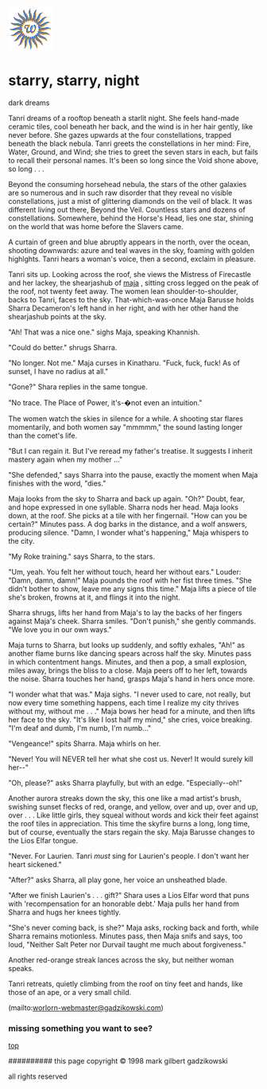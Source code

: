![wsun](assets/wsun.gif)

# starry, starry, night



dark dreams

Tanri dreams of a rooftop beneath a starlit night. She feels hand-made ceramic tiles, cool beneath her back, and the wind is in her hair gently, like never before. She gazes upwards at the four constellations, trapped beneath the black nebula. Tanri greets the constellations in her mind: Fire, Water, Ground, and Wind; she tries to greet the seven stars in each, but fails to recall their personal names. It's been so long since the Void shone above, so long . . .

 
Beyond the consuming horsehead nebula, the stars of the other galaxies are so numerous and in such raw disorder that they reveal no visible constellations, just a mist of glittering diamonds on the veil of black. It was different living out there, Beyond the Veil. Countless stars and dozens of constellations. Somewhere, behind the Horse's Head, lies one star, shining on the world that was home before the Slavers came.

 
A curtain of green and blue abruptly appears in the north, over the ocean, shooting downwards: azure and teal waves in the sky, foaming with golden highlghts. Tanri hears a woman's voice, then a second, exclaim in pleasure. 

 
Tanri sits up. Looking across the roof, she views the Mistress of Firecastle and her lackey, the shearjashub of  [maja](maja.md) , sitting cross legged on the peak of the roof, not twenty feet away. The women lean shoulder-to-shoulder, backs to Tanri, faces to the sky. That-which-was-once Maja Barusse holds Sharra Decameron's left hand in her right, and with her other hand the shearjashub points at the sky.

 
"Ah! That was a nice one." sighs Maja, speaking Khannish.

 
"Could do better." shrugs Sharra.

 
"No longer. Not me." Maja curses in Kinatharu. "Fuck, fuck, fuck! As of sunset, I have no radius at all."

 
"Gone?" Shara replies in the same tongue.

 
"No trace. The Place of Power, it's-�not even an intuition."

 
The women watch the skies in silence for a while. A shooting star flares momentarily, and both women say "mmmmm," the sound lasting longer than the comet's life.

 
"But I can regain it. But I've reread my father's treatise. It suggests I inherit mastery again when my mother ..."

 
"She defended," says Sharra into the pause, exactly the moment when Maja finishes with the word, "dies."

 
Maja looks from the sky to Sharra and back up again. "Oh?" Doubt, fear, and hope expressed in one syllable. Sharra nods her head. Maja looks down, at the roof. She picks at a tile with her fingernail. "How can you be certain?" Minutes pass. A dog barks in the distance, and a wolf answers, producing silence. "Damn, I wonder what's happening," Maja whispers to the city.

 
"My Roke training." says Sharra, to the stars. 

 
"Um, yeah. You felt her without touch, heard her without ears." Louder: "Damn, damn, damn!" Maja pounds the roof with her fist three times. "She didn't bother to show, leave me any signs this time." Maja lifts a piece of tile she's broken, frowns at it, and flings it into the night.

 
Sharra shrugs, lifts her hand from Maja's to lay the backs of her fingers against Maja's cheek. Sharra smiles. "Don't punish," she gently commands. "We love you in our own ways."

 
Maja turns to Sharra, but looks up suddenly, and softly exhales, "Ah!" as another flame burns like dancing spears across half the sky. Minutes pass in which contentment hangs. Minutes, and then a pop, a small explosion, miles away, brings the bliss to a close. Maja peers off to her left, towards the noise. Sharra touches her hand, grasps Maja's hand in hers once more.

 
"I wonder what that was." Maja sighs. "I never used to care, not really, but now every time something happens, each time I realize my city thrives without my, without me . . ." Maja bows her head for a minute, and then lifts her face to the sky. "It's like I lost half my mind," she cries, voice breaking. "I'm deaf and dumb, I'm numb, I'm numb..."

 
"Vengeance!" spits Sharra. Maja whirls on her.

 
"Never! You will NEVER tell her what she cost us. Never! It would surely kill her--"

 
"Oh, please?" asks Sharra playfully, but with an edge. "Especially--oh!" 

 
Another aurora streaks down the sky, this one like a mad artist's brush, swishing sunset flecks of red, orange, and yellow, over and up, over and up, over . . . Like little girls, they squeal without words and kick their feet against the roof tiles in appreciation. This time the skyfire burns a long, long time, but of course, eventually the stars regain the sky. Maja Barusse changes to the Lios Elfar tongue.

 
"Never. For Laurien. Tanri _must_ sing for Laurien's people. I don't want her heart sickened."

 
"After?" asks Sharra, all play gone, her voice an unsheathed blade.

 
"After we finish Laurien's . . . gift?" Shara uses a Lios Elfar word that puns with 'recompensation for an honorable debt.' Maja pulls her hand from Sharra and hugs her knees tightly. 

 
"She's never coming back, is she?" Maja asks, rocking back and forth, while Sharra remains motionless. Minutes pass, then Maja snifs and says, too loud, "Neither Salt Peter nor Durvail taught me much about forgiveness."

 
Another red-orange streak lances across the sky, but neither woman speaks.

 
Tanri retreats, quietly climbing from the roof on tiny feet and hands, like those of an ape, or a very small child.

 

 (mailto:worlorn-webmaster@gadzikowski.com) 


### missing something you want to see?



 [top](#top) 


########## this page copyright © 1998 mark gilbert gadzikowski

all rights reserved